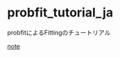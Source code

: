 # probfit_tutorial_ja
probfitによるFittingのチュートリアル

[note](https://github.com/mzks/probfit_tutorial_ja/blob/master/probfit_tutorial1.ipynb)
